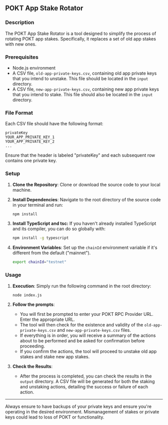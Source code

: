 ## POKT App Stake Rotator

### Description

The POKT App Stake Rotator is a tool designed to simplify the process of rotating POKT app stakes. Specifically, it replaces a set of old app stakes with new ones. 

### Prerequisites

- Node.js environment
- A CSV file, `old-app-private-keys.csv`, containing old app private keys that you intend to unstake. This file should be located in the `input` directory.
- A CSV file, `new-app-private-keys.csv`, containing new app private keys that you intend to stake. This file should also be located in the `input` directory.

### File Format

Each CSV file should have the following format:

```
privateKey
YOUR_APP_PRIVATE_KEY_1
YOUR_APP_PRIVATE_KEY_2
...
```

Ensure that the header is labeled "privateKey" and each subsequent row contains one private key.

### Setup

1. **Clone the Repository**: Clone or download the source code to your local machine.

2. **Install Dependencies**: Navigate to the root directory of the source code in your terminal and run:

   ```bash
   npm install
   ```

3. **Install TypeScript and tsc:** If you haven't already installed TypeScript and its compiler, you can do so globally with:

   ```bash
   npm install -g typescript
   ```
3. **Environment Variables**: Set up the `chainId` environment variable if it's different from the default ("mainnet").

   ```bash
   export chainId="testnet"
   ```

### Usage

1. **Execution**: Simply run the following command in the root directory:

   ```bash
   node index.js
   ```

2. **Follow the prompts**:

    - You will first be prompted to enter your POKT RPC Provider URL. Enter the appropriate URL.
    - The tool will then check for the existence and validity of the `old-app-private-keys.csv` and `new-app-private-keys.csv` files.
    - If everything is in order, you will receive a summary of the actions about to be performed and be asked for confirmation before proceeding.
    - If you confirm the actions, the tool will proceed to unstake old app stakes and stake new app stakes.

3. **Check the Results**:

    - After the process is completed, you can check the results in the `output` directory. A CSV file will be generated for both the staking and unstaking actions, detailing the success or failure of each action.

---

Always ensure to have backups of your private keys and ensure you're operating in the desired environment. Mismanagement of stakes or private keys could lead to loss of POKT or functionality.